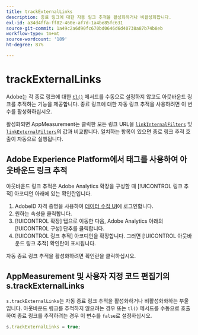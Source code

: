 ```yaml
---
title: trackExternalLinks
description: 종료 링크에 대한 자동 링크 추적을 활성화하거나 비활성화합니다.
exl-id: a34d4ffa-ff82-460e-af7d-1a4be85fc631
source-git-commit: 1a49c2a6d90fc670bd0646d6d40738a87b74b8eb
workflow-type: tm+mt
source-wordcount: '189'
ht-degree: 87%

---
```


# trackExternalLinks

Adobe는 각 종료 링크에 대한 [`tl()`](../functions/tl-method.md) 메서드를 수동으로 설정하지 않고도 아웃바운드 링크를 추적하는 기능을 제공합니다. 종료 링크에 대한 자동 링크 추적을 사용하려면 이 변수를 활성화하십시오.

활성화되면 AppMeasurement는 클릭한 모든 링크 URL을 [`linkInternalFilters`](linkinternalfilters.md) 및 [`linkExternalFilters`](linkexternalfilters.md)의 값과 비교합니다. 일치하는 항목이 있으면 종료 링크 추적 호출이 자동으로 실행됩니다.

## Adobe Experience Platform에서 태그를 사용하여 아웃바운드 링크 추적

아웃바운드 링크 추적은 Adobe Analytics 확장을 구성할 때 [!UICONTROL 링크 추적] 아코디언 아래에 있는 확인란입니다.

1. AdobeID 자격 증명을 사용하여 [데이터 수집 UI](https://experience.adobe.com/data-collection)에 로그인합니다.
2. 원하는 속성을 클릭합니다.
3. [!UICONTROL 확장] 탭으로 이동한 다음, Adobe Analytics 아래의 [!UICONTROL 구성] 단추를 클릭합니다.
4. [!UICONTROL 링크 추적] 아코디언을 확장합니다. 그러면 [!UICONTROL 아웃바운드 링크 추적] 확인란이 표시됩니다.

자동 종료 링크 추적을 활성화하려면 확인란을 클릭하십시오.

## AppMeasurement 및 사용자 지정 코드 편집기의 s.trackExternalLinks

`s.trackExternalLinks`는 자동 종료 링크 추적을 활성화하거나 비활성화화하는 부울입니다. 아웃바운드 링크를 추적하지 않으려는 경우 또는 `tl()` 메서드를 수동으로 호출하여 종료 링크를 추적하려는 경우 이 변수를 `false`로 설정하십시오.

```js
s.trackExternalLinks = true;
```
